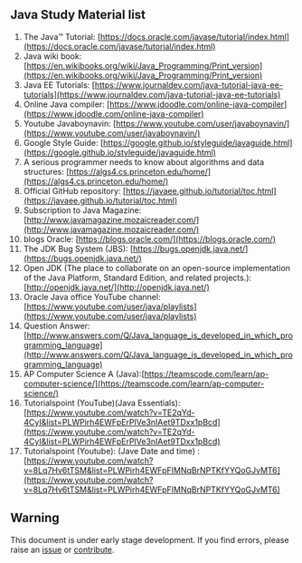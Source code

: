 ## Java Study Material list

1. The Java™ Tutorial: [https://docs.oracle.com/javase/tutorial/index.html](https://docs.oracle.com/javase/tutorial/index.html)
2. Java wiki book: [https://en.wikibooks.org/wiki/Java_Programming/Print_version](https://en.wikibooks.org/wiki/Java_Programming/Print_version)
3. Java EE Tutorials: [https://www.journaldev.com/java-tutorial-java-ee-tutorials](https://www.journaldev.com/java-tutorial-java-ee-tutorials)
4. Online Java compiler: [https://www.jdoodle.com/online-java-compiler](https://www.jdoodle.com/online-java-compiler)
5. Youtube Javaboynavin: [https://www.youtube.com/user/javaboynavin/](https://www.youtube.com/user/javaboynavin/)
6. Google Style Guide: [https://google.github.io/styleguide/javaguide.html](https://google.github.io/styleguide/javaguide.html)
7. A serious programmer needs to know about algorithms and data structures: [https://algs4.cs.princeton.edu/home/](https://algs4.cs.princeton.edu/home/)
8. Official GitHub repository: [https://javaee.github.io/tutorial/toc.html](https://javaee.github.io/tutorial/toc.html)
9. Subscription to Java Magazine: [http://www.javamagazine.mozaicreader.com/](http://www.javamagazine.mozaicreader.com/)
10. blogs Oracle: [https://blogs.oracle.com/](https://blogs.oracle.com/)
11. The JDK Bug System (JBS): [https://bugs.openjdk.java.net/](https://bugs.openjdk.java.net/)
12. Open JDK (The place to collaborate on an open-source implementation of the Java Platform, Standard Edition, and related projects.): [http://openjdk.java.net/](http://openjdk.java.net/)
13. Oracle Java office YouTube channel: [https://www.youtube.com/user/java/playlists](https://www.youtube.com/user/java/playlists)
14. Question Answer: [http://www.answers.com/Q/Java_language_is_developed_in_which_programming_language](http://www.answers.com/Q/Java_language_is_developed_in_which_programming_language)
15. AP Computer Science A (Java):[https://teamscode.com/learn/ap-computer-science/](https://teamscode.com/learn/ap-computer-science/)
16. Tutorialspoint (YouTube)(Java Essentials):[https://www.youtube.com/watch?v=TE2qYd-4CyI&list=PLWPirh4EWFpErPIVe3nIAet9TDxx1pBcd](https://www.youtube.com/watch?v=TE2qYd-4CyI&list=PLWPirh4EWFpErPIVe3nIAet9TDxx1pBcd)
17. Tutorialspoint (Youtube): (Jave Date and time) : [https://www.youtube.com/watch?v=8Lq7Hv6tTSM&list=PLWPirh4EWFpFIMNqBrNPTKfYYQoGJvMT6](https://www.youtube.com/watch?v=8Lq7Hv6tTSM&list=PLWPirh4EWFpFIMNqBrNPTKfYYQoGJvMT6)


## Warning

This document is under early stage development. If you find errors, please raise an [issue](https://github.com/rabi-shankar/Java-Study-Material/issues) or [contribute](https://github.com/rabi-shankar/Java-Study-Material/blob/master/README.md).
